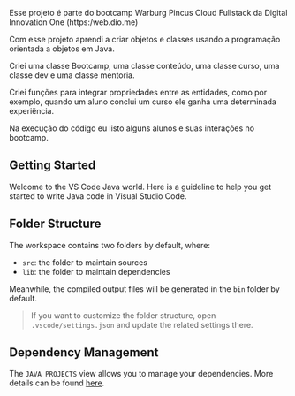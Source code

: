 Esse projeto é parte do bootcamp Warburg Pincus Cloud Fullstack da Digital Innovation One (https:/web.dio.me)

Com esse projeto aprendi a criar objetos e classes usando a programação orientada a objetos em Java.

Criei uma classe Bootcamp, uma classe conteúdo, uma classe curso, uma classe dev e uma classe mentoria.

Criei funções para integrar propriedades entre as entidades, como por exemplo, quando um aluno conclui um curso ele ganha uma determinada experiëncia.

Na execução do código eu listo alguns alunos e suas interações no bootcamp.


## Getting Started

Welcome to the VS Code Java world. Here is a guideline to help you get started to write Java code in Visual Studio Code.

## Folder Structure

The workspace contains two folders by default, where:

- `src`: the folder to maintain sources
- `lib`: the folder to maintain dependencies

Meanwhile, the compiled output files will be generated in the `bin` folder by default.

> If you want to customize the folder structure, open `.vscode/settings.json` and update the related settings there.

## Dependency Management

The `JAVA PROJECTS` view allows you to manage your dependencies. More details can be found [here](https://github.com/microsoft/vscode-java-dependency#manage-dependencies).
